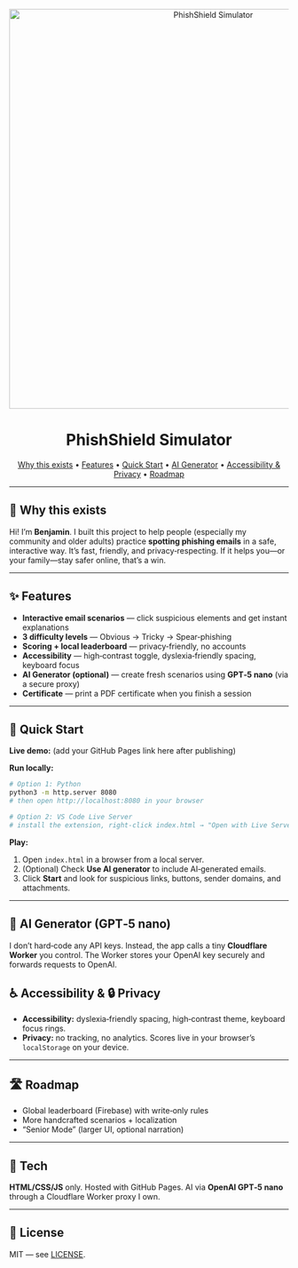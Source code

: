 <p align="center">
  <img src="screenshots/cover.png" alt="PhishShield Simulator" width="720" />
</p>

<h1 align="center">PhishShield Simulator</h1>

<p align="center">
  <a href="#-why-this-exists">Why this exists</a> •
  <a href="#-features">Features</a> •
  <a href="#-quick-start">Quick Start</a> •
  <a href="#-ai-generator-gpt-5-nano">AI Generator</a> •
  <a href="#-accessibility--privacy">Accessibility & Privacy</a> •
  <a href="#-roadmap">Roadmap</a>
</p>

---

## 🧭 Why this exists
Hi! I’m **Benjamin**. I built this project to help people (especially my community and older adults) practice **spotting phishing emails** in a safe, interactive way. It’s fast, friendly, and privacy‑respecting. If it helps you—or your family—stay safer online, that’s a win.

---

## ✨ Features
- **Interactive email scenarios** — click suspicious elements and get instant explanations
- **3 difficulty levels** — Obvious → Tricky → Spear‑phishing
- **Scoring + local leaderboard** — privacy‑friendly, no accounts
- **Accessibility** — high‑contrast toggle, dyslexia‑friendly spacing, keyboard focus
- **AI Generator (optional)** — create fresh scenarios using **GPT‑5 nano** (via a secure proxy)
- **Certificate** — print a PDF certificate when you finish a session

---

## 🚀 Quick Start
**Live demo:** (add your GitHub Pages link here after publishing)

**Run locally:**
```bash
# Option 1: Python
python3 -m http.server 8080
# then open http://localhost:8080 in your browser

# Option 2: VS Code Live Server
# install the extension, right‑click index.html → "Open with Live Server"
```

**Play:**
1. Open `index.html` in a browser from a local server.
2. (Optional) Check **Use AI generator** to include AI‑generated emails.
3. Click **Start** and look for suspicious links, buttons, sender domains, and attachments.

---

## 🤖 AI Generator (GPT‑5 nano)
I don’t hard‑code any API keys. Instead, the app calls a tiny **Cloudflare Worker** you control. The Worker stores your OpenAI key securely and forwards requests to OpenAI.



## ♿ Accessibility & 🔒 Privacy
- **Accessibility:** dyslexia‑friendly spacing, high‑contrast theme, keyboard focus rings.
- **Privacy:** no tracking, no analytics. Scores live in your browser’s `localStorage` on your device.

---

## 🛣️ Roadmap
- Global leaderboard (Firebase) with write‑only rules
- More handcrafted scenarios + localization
- “Senior Mode” (larger UI, optional narration)

---

## 🧰 Tech
**HTML/CSS/JS** only. Hosted with GitHub Pages. AI via **OpenAI GPT‑5 nano** through a Cloudflare Worker proxy I own.

---

## 📜 License
MIT — see [LICENSE](LICENSE).
